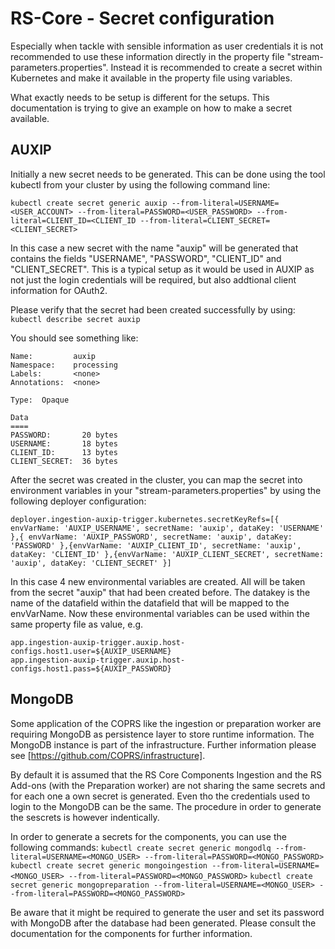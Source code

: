 # RS-Core - Secret configuration

Especially when tackle with sensible information as user credentials it is not recommended to use these information directly in the property file "stream-parameters.properties". Instead it is recommended to create a secret within Kubernetes and make it available in the property file using variables.

What exactly needs to be setup is different for the setups. This documentation is trying to give an example on how to make a secret available.

## AUXIP

Initially a new secret needs to be generated. This can be done using the tool kubectl from your cluster by using the following command line:

``kubectl create secret generic auxip --from-literal=USERNAME=<USER_ACCOUNT> --from-literal=PASSWORD=<USER_PASSWORD> --from-literal=CLIENT_ID=<CLIENT_ID --from-literal=CLIENT_SECRET=<CLIENT_SECRET>``

In this case a new secret with the name "auxip" will be generated that contains the fields "USERNAME", "PASSWORD", "CLIENT_ID" and "CLIENT_SECRET". This is a typical setup as it would be used in AUXIP as not just the login credentials will be required, but also addtional client information for OAuth2.

Please verify that the secret had been created successfully by using:
``kubectl describe secret auxip``

You should see something like:
```
Name:         auxip
Namespace:    processing
Labels:       <none>
Annotations:  <none>

Type:  Opaque

Data
====
PASSWORD:       20 bytes
USERNAME:       18 bytes
CLIENT_ID:      13 bytes
CLIENT_SECRET:  36 bytes
```

After the secret was created in the cluster, you can map the secret into environment variables in your "stream-parameters.properties" by using the following deployer configuration:

``deployer.ingestion-auxip-trigger.kubernetes.secretKeyRefs=[{ envVarName: 'AUXIP_USERNAME', secretName: 'auxip', dataKey: 'USERNAME' },{ envVarName: 'AUXIP_PASSWORD', secretName: 'auxip', dataKey: 'PASSWORD' },{envVarName: 'AUXIP_CLIENT_ID', secretName: 'auxip', dataKey: 'CLIENT_ID' },{envVarName: 'AUXIP_CLIENT_SECRET', secretName: 'auxip', dataKey: 'CLIENT_SECRET' }]``

In this case 4 new environmental variables are created. All will be taken from the secret "auxip" that had been created before. The datakey is the name of the datafield within the datafield that will be mapped to the envVarName. Now these environmental variables can be used within the same property file as value, e.g.
```
app.ingestion-auxip-trigger.auxip.host-configs.host1.user=${AUXIP_USERNAME}
app.ingestion-auxip-trigger.auxip.host-configs.host1.pass=${AUXIP_PASSWORD}
```
## MongoDB

Some application of the COPRS like the ingestion or preparation worker are requiring MongoDB as persistence layer to store runtime information. The MongoDB instance is part of the infrastructure. Further information please see [https://github.com/COPRS/infrastructure].

By default it is assumed that the RS Core Components Ingestion and the RS Add-ons (with the Preparation worker) are not sharing the same secrets and for each one a own secret is generated. Even tho the credentials used to login to the MongoDB can be the same. The procedure in order to generate the sescrets is however indentically.

In order to generate a secrets for the components, you can use the following commands:
``kubectl create secret generic mongodlq --from-literal=USERNAME=<MONGO_USER> --from-literal=PASSWORD=<MONGO_PASSWORD>``
``kubectl create secret generic mongoingestion --from-literal=USERNAME=<MONGO_USER> --from-literal=PASSWORD=<MONGO_PASSWORD>``
``kubectl create secret generic mongopreparation --from-literal=USERNAME=<MONGO_USER> --from-literal=PASSWORD=<MONGO_PASSWORD>``

Be aware that it might be required to generate the user and set its password with MongoDB after the database had been generated. Please consult the documentation for the components for further information.